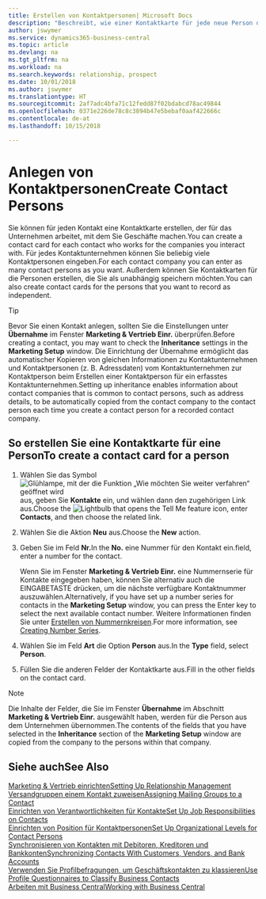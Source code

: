```yaml
---
title: Erstellen von Kontaktpersonen| Microsoft Docs
description: "Beschreibt, wie einer Kontaktkarte für jede neue Person oder potentielle neuen Kunden erstellt wird, mit dem Sie eine Geschäftsbeziehung haben."
author: jswymer
ms.service: dynamics365-business-central
ms.topic: article
ms.devlang: na
ms.tgt_pltfrm: na
ms.workload: na
ms.search.keywords: relationship, prospect
ms.date: 10/01/2018
ms.author: jswymer
ms.translationtype: HT
ms.sourcegitcommit: 2af7adc4bfa71c12fedd87f02bdabcd78ac49844
ms.openlocfilehash: 0371e226de78c8c3894b47e5bebaf0aaf422666c
ms.contentlocale: de-at
ms.lasthandoff: 10/15/2018

---
```

# <a name="create-contact-persons"></a><span data-ttu-id="4878b-103">Anlegen von Kontaktpersonen</span><span class="sxs-lookup"><span data-stu-id="4878b-103">Create Contact Persons</span></span>
<span data-ttu-id="4878b-104">Sie können für jeden Kontakt eine Kontaktkarte erstellen, der für das Unternehmen arbeitet, mit dem Sie Geschäfte machen.</span><span class="sxs-lookup"><span data-stu-id="4878b-104">You can create a contact card for each contact who works for the companies you interact with.</span></span> <span data-ttu-id="4878b-105">Für jedes Kontaktunternehmen können Sie beliebig viele Kontaktpersonen eingeben.</span><span class="sxs-lookup"><span data-stu-id="4878b-105">For each contact company you can enter as many contact persons as you want.</span></span> <span data-ttu-id="4878b-106">Außerdem können Sie Kontaktkarten für die Personen erstellen, die Sie als unabhängig speichern möchten.</span><span class="sxs-lookup"><span data-stu-id="4878b-106">You can also create contact cards for the persons that you want to record as independent.</span></span>

> [!TIP]  
>   <span data-ttu-id="4878b-107">Bevor Sie einen Kontakt anlegen, sollten Sie die Einstellungen unter **Übernahme** im Fenster **Marketing & Vertrieb Einr.** überprüfen.</span><span class="sxs-lookup"><span data-stu-id="4878b-107">Before creating a contact, you may want to check the **Inheritance** settings in the **Marketing Setup** window.</span></span> <span data-ttu-id="4878b-108">Die Einrichtung der Übernahme ermöglicht das automatischer Kopieren von gleichen Informationen zu Kontaktunternehmen und Kontaktpersonen (z. B. Adressdaten) vom Kontaktunternehmen zur Kontaktperson beim Erstellen einer Kontaktperson für ein erfasstes Kontaktunternehmen.</span><span class="sxs-lookup"><span data-stu-id="4878b-108">Setting up inheritance enables information about contact companies that is common to contact persons, such as address details, to be automatically copied from the contact company to the contact person each time you create a contact person for a recorded contact company.</span></span>

## <a name="to-create-a-contact-card-for-a-person"></a><span data-ttu-id="4878b-109">So erstellen Sie eine Kontaktkarte für eine Person</span><span class="sxs-lookup"><span data-stu-id="4878b-109">To create a contact card for a person</span></span>
1. <span data-ttu-id="4878b-110">Wählen Sie das Symbol ![Glühlampe, mit der die Funktion „Wie möchten Sie weiter verfahren“ geöffnet wird](media/ui-search/search_small.png "Wie möchten Sie weiter verfahren?") aus, geben Sie **Kontakte** ein, und wählen dann den zugehörigen Link aus.</span><span class="sxs-lookup"><span data-stu-id="4878b-110">Choose the ![Lightbulb that opens the Tell Me feature](media/ui-search/search_small.png "Tell me what you want to do") icon, enter **Contacts**, and then choose the related link.</span></span>
2. <span data-ttu-id="4878b-111">Wählen Sie die Aktion **Neu** aus.</span><span class="sxs-lookup"><span data-stu-id="4878b-111">Choose the **New** action.</span></span>
3. <span data-ttu-id="4878b-112">Geben Sie im Feld **Nr.**</span><span class="sxs-lookup"><span data-stu-id="4878b-112">In the **No.**</span></span> <span data-ttu-id="4878b-113">eine Nummer für den Kontakt ein.</span><span class="sxs-lookup"><span data-stu-id="4878b-113">field, enter a number for the contact.</span></span>

    <span data-ttu-id="4878b-114">Wenn Sie im Fenster **Marketing & Vertrieb Einr.** eine Nummernserie für Kontakte eingegeben haben, können Sie alternativ auch die EINGABETASTE drücken, um die nächste verfügbare Kontaktnummer auszuwählen.</span><span class="sxs-lookup"><span data-stu-id="4878b-114">Alternatively, if you have set up a number series for contacts in the **Marketing Setup** window, you can press the Enter key to select the next available contact number.</span></span> <span data-ttu-id="4878b-115">Weitere Informationen finden Sie unter [Erstellen von Nummernkreisen](ui-create-number-series.md).</span><span class="sxs-lookup"><span data-stu-id="4878b-115">For more information, see [Creating Number Series](ui-create-number-series.md).</span></span>
4. <span data-ttu-id="4878b-116">Wählen Sie im Feld **Art** die Option **Person** aus.</span><span class="sxs-lookup"><span data-stu-id="4878b-116">In the **Type** field, select **Person**.</span></span>
5. <span data-ttu-id="4878b-117">Füllen Sie die anderen Felder der Kontaktkarte aus.</span><span class="sxs-lookup"><span data-stu-id="4878b-117">Fill in the other fields on the contact card.</span></span>

> [!NOTE]  
>   <span data-ttu-id="4878b-118">Die Inhalte der Felder, die Sie im Fenster **Übernahme** im Abschnitt **Marketing & Vertrieb Einr.** ausgewählt haben, werden für die Person aus dem Unternehmen übernommen.</span><span class="sxs-lookup"><span data-stu-id="4878b-118">The contents of the fields that you have selected in the **Inheritance** section of the **Marketing Setup** window are copied from the company to the persons within that company.</span></span>

## <a name="see-also"></a><span data-ttu-id="4878b-119">Siehe auch</span><span class="sxs-lookup"><span data-stu-id="4878b-119">See Also</span></span>
[<span data-ttu-id="4878b-120">Marketing & Vertrieb einrichten</span><span class="sxs-lookup"><span data-stu-id="4878b-120">Setting Up Relationship Management</span></span>](marketing-setup-marketing.md)  
[<span data-ttu-id="4878b-121">Versandgruppen einem Kontakt zuweisen</span><span class="sxs-lookup"><span data-stu-id="4878b-121">Assigning Mailing Groups to a Contact</span></span>](marketing-mailing-groups.md#AssignMailGroupContact)  
[<span data-ttu-id="4878b-122">Einrichten von Verantwortlichkeiten für Kontakte</span><span class="sxs-lookup"><span data-stu-id="4878b-122">Set Up Job Responsibilities on Contacts</span></span>](marketing-job-responsibilities.md)  
[<span data-ttu-id="4878b-123">Einrichten von Position für Kontaktpersonen</span><span class="sxs-lookup"><span data-stu-id="4878b-123">Set Up Organizational Levels for Contact Persons</span></span>](marketing-organizational-levels.md)  
[<span data-ttu-id="4878b-124">Synchronisieren von Kontakten mit Debitoren, Kreditoren und Bankkonten</span><span class="sxs-lookup"><span data-stu-id="4878b-124">Synchronizing Contacts With Customers, Vendors, and Bank Accounts</span></span>](marketing-synchronize-contacts-customers-vendors-bank-accounts.md)  
[<span data-ttu-id="4878b-125">Verwenden Sie Profilbefragungen, um Geschäftskontakten zu klassieren</span><span class="sxs-lookup"><span data-stu-id="4878b-125">Use Profile Questionnaires to Classify Business Contacts</span></span>](marketing-create-contact-profile-questionnaire.md)  
[<span data-ttu-id="4878b-126">Arbeiten mit  Business Central</span><span class="sxs-lookup"><span data-stu-id="4878b-126">Working with Business Central</span></span>](ui-work-product.md)  

